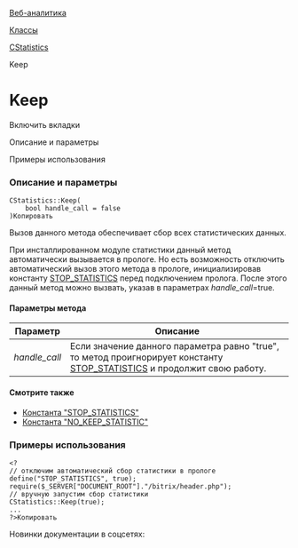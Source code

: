 [Веб-аналитика](/api_help/statistic/index.php)

[Классы](/api_help/statistic/classes/index.php)

[CStatistics](/api_help/statistic/classes/cstatistics/index.php)

Keep

Keep
====

Включить вкладки

Описание и параметры

Примеры использования

### Описание и параметры

```
CStatistics::Keep(
	bool handle_call = false
)Копировать
```

Вызов данного метода обеспечивает сбор всех статистических данных.

При инсталлированном модуле статистики данный метод автоматически вызывается в прологе. Но есть возможность отключить автоматический вызов этого метода в прологе, инициализировав константу [STOP\_STATISTICS](/api_help/main/general/constants.php#stop_statistics) перед подключением пролога. После этого данный метод можно вызвать, указав в параметрах *handle\_call*=true.

#### Параметры метода

| Параметр | Описание |
| --- | --- |
| *handle\_call* | Если значение данного параметра равно "true", то метод проигнорирует константу [STOP\_STATISTICS](/api_help/main/general/constants.php#stop_statistics) и продолжит свою работу. |

#### Смотрите также

* [Константа "STOP\_STATISTICS"](/api_help/main/general/constants.php#stop_statistics)
* [Константа "NO\_KEEP\_STATISTIC"](/api_help/main/general/constants.php#no_keep_statistic)

### Примеры использования

```
<?
// отключим автоматический сбор статистики в прологе
define("STOP_STATISTICS", true);
require($_SERVER["DOCUMENT_ROOT"]."/bitrix/header.php");
// вручную запустим сбор статистики
CStatistics::Keep(true);
...
?>Копировать
```

Новинки документации в соцсетях: